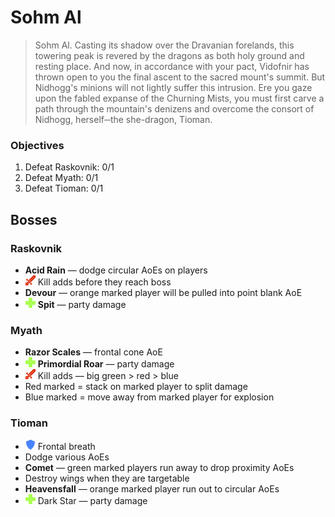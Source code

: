 # Sohm Al

> Sohm Al. Casting its shadow over the Dravanian forelands, this towering peak is revered by the dragons as both holy ground and resting place. And now, in accordance with your pact, Vidofnir has thrown open to you the final ascent to the sacred mount's summit. But Nidhogg's minions will not lightly suffer this intrusion. Ere you gaze upon the fabled expanse of the Churning Mists, you must first carve a path through the mountain's denizens and overcome the consort of Nidhogg, herself─the she-dragon, Tioman.

### Objectives

1. Defeat Raskovnik: 0/1
2. Defeat Myath: 0/1
3. Defeat Tioman: 0/1

## Bosses

### Raskovnik

- **Acid Rain** — dodge circular AoEs on players
- ![](/assets/icons/role-dps.png) Kill adds before they reach boss
- **Devour** — orange marked player will be pulled into point blank AoE
- ![](/assets/icons/role-healer.png) **Spit** — party damage

### Myath

- **Razor Scales** — frontal cone AoE
- ![](/assets/icons/role-healer.png) **Primordial Roar** — party damage
- ![](/assets/icons/role-dps.png) Kill adds — big green > red > blue
- Red marked = stack on marked player to split damage
- Blue marked = move away from marked player for explosion

### Tioman

- ![](/assets/icons/role-tank.png) Frontal breath
- Dodge various AoEs
- **Comet** — green marked players run away to drop proximity AoEs
- Destroy wings when they are targetable
- **Heavensfall** — orange marked player run out to circular AoEs
- ![](/assets/icons/role-healer.png) Dark Star — party damage
